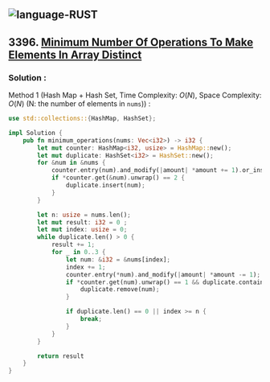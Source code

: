 ![language-RUST](https://img.shields.io/badge/RUST-8d4004?style=for-the-badge&logo=RUST)
---

## 3396. [Minimum Number Of Operations To Make Elements In Array Distinct](https://leetcode.com/problems/minimum-number-of-operations-to-make-elements-in-array-distinct)

### Solution :

Method 1 (Hash Map + Hash Set, Time Complexity: $O(N)$, Space Complexity: $O(N)$ (N: the number of elements in `nums`)) :
```rust
use std::collections::{HashMap, HashSet};

impl Solution {
    pub fn minimum_operations(nums: Vec<i32>) -> i32 {
        let mut counter: HashMap<i32, usize> = HashMap::new();
        let mut duplicate: HashSet<i32> = HashSet::new();
        for &num in &nums {
            counter.entry(num).and_modify(|amount| *amount += 1).or_insert(1);
            if *counter.get(&num).unwrap() == 2 {
                duplicate.insert(num);
            }
        }

        let n: usize = nums.len();
        let mut result: i32 = 0 ;
        let mut index: usize = 0;
        while duplicate.len() > 0 {
            result += 1;
            for _ in 0..3 {
                let num: &i32 = &nums[index];
                index += 1;
                counter.entry(*num).and_modify(|amount| *amount -= 1);
                if *counter.get(num).unwrap() == 1 && duplicate.contains(num) {
                    duplicate.remove(num);
                }

                if duplicate.len() == 0 || index >= n {
                    break;
                }
            }
        }

        return result
    }
}
```
